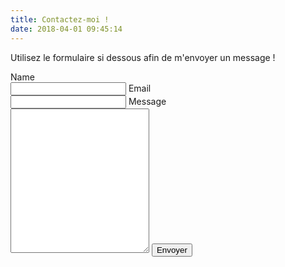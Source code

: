 ```yaml
---
title: Contactez-moi !
date: 2018-04-01 09:45:14
---
```

Utilisez le formulaire si dessous afin de m'envoyer un message !

<form name="contact" netlify>
<label>
Name
</label><br>
<input type="text" name="name" />
<label>
Email
</label><br>
<input type="email" name="email" />
<label>
Message
</label><br>
<textarea name="message" rows="15" cols="25"></textarea>
<button type="submit">Envoyer</button>
</form>
